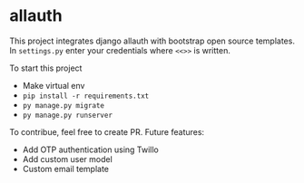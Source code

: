 # allauth

This project integrates django allauth with bootstrap open source templates. In `settings.py` enter your credentials where ``<<>>`` is written.

To start this project
* Make virtual env
* `pip install -r requirements.txt`
* `py manage.py migrate`
* `py manage.py runserver`


To contribue, feel free to create PR. Future features:
* Add OTP authentication using Twillo
* Add custom user model
* Custom email template
